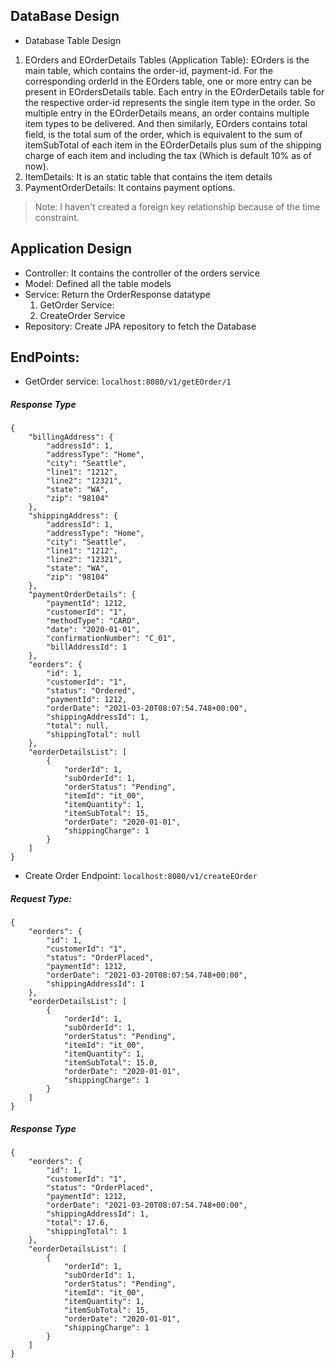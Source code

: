 DataBase Design
--------------------------

- Database Table Design
1. EOrders and EOrderDetails Tables (Application Table): EOrders is the main table, which contains the order-id, payment-id.
For the corresponding orderId in the EOrders table, one or more entry can be present in EOrdersDetails table. Each entry in the EOrderDetails table for the respective order-id represents the single item type in the order. So multiple entry in the EOrderDetails means, an order contains multiple item types to be delivered. 
And then similarly, EOrders contains total field, is the total sum of the order, which is equivalent to the sum of itemSubTotal of each item in the EOrderDetails plus sum of the shipping charge of each item and including the tax (Which is default 10% as of now).
2. ItemDetails: It is an static table that contains the item details 
3. PaymentOrderDetails: It contains payment options.

> Note: I haven't created a foreign key relationship because of the time constraint.

Application Design
----------------------------
- Controller: It contains the controller of the orders service
- Model: Defined all the table models
- Service: Return the OrderResponse datatype 
    1. GetOrder Service: 
    2. CreateOrder Service
 - Repository: Create JPA repository to fetch the Database 
 
 EndPoints:
 -------------------------------
 - GetOrder service: `localhost:8080/v1/getEOrder/1`
##### Response Type
 ```
 {
     "billingAddress": {
         "addressId": 1,
         "addressType": "Home",
         "city": "Seattle",
         "line1": "1212",
         "line2": "12321",
         "state": "WA",
         "zip": "98104"
     },
     "shippingAddress": {
         "addressId": 1,
         "addressType": "Home",
         "city": "Seattle",
         "line1": "1212",
         "line2": "12321",
         "state": "WA",
         "zip": "98104"
     },
     "paymentOrderDetails": {
         "paymentId": 1212,
         "customerId": "1",
         "methodType": "CARD",
         "date": "2020-01-01",
         "confirmationNumber": "C_01",
         "billAddressId": 1
     },
     "eorders": {
         "id": 1,
         "customerId": "1",
         "status": "Ordered",
         "paymentId": 1212,
         "orderDate": "2021-03-20T08:07:54.748+00:00",
         "shippingAddressId": 1,
         "total": null,
         "shippingTotal": null
     },
     "eorderDetailsList": [
         {
             "orderId": 1,
             "subOrderId": 1,
             "orderStatus": "Pending",
             "itemId": "it_00",
             "itemQuantity": 1,
             "itemSubTotal": 15,
             "orderDate": "2020-01-01",
             "shippingCharge": 1
         }
     ]
 }
```
- Create Order Endpoint: `localhost:8080/v1/createEOrder`
##### Request Type:
```
{
    "eorders": {
        "id": 1,
        "customerId": "1",
        "status": "OrderPlaced",
        "paymentId": 1212,
        "orderDate": "2021-03-20T08:07:54.748+00:00",
        "shippingAddressId": 1
    },
    "eorderDetailsList": [
        {
            "orderId": 1,
            "subOrderId": 1,
            "orderStatus": "Pending",
            "itemId": "it_00",
            "itemQuantity": 1,
            "itemSubTotal": 15.0,
            "orderDate": "2020-01-01",
            "shippingCharge": 1
        }
    ]
}
```

##### Response Type

```
{
    "eorders": {
        "id": 1,
        "customerId": "1",
        "status": "OrderPlaced",
        "paymentId": 1212,
        "orderDate": "2021-03-20T08:07:54.748+00:00",
        "shippingAddressId": 1,
        "total": 17.6,
        "shippingTotal": 1
    },
    "eorderDetailsList": [
        {
            "orderId": 1,
            "subOrderId": 1,
            "orderStatus": "Pending",
            "itemId": "it_00",
            "itemQuantity": 1,
            "itemSubTotal": 15,
            "orderDate": "2020-01-01",
            "shippingCharge": 1
        }
    ]
}
```


